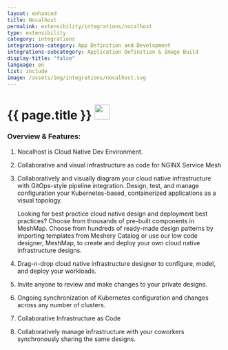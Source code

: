 ```yaml
---
layout: enhanced
title: Nocalhost
permalink: extensibility/integrations/nocalhost
type: extensibility
category: integrations
integrations-category: App Definition and Development
integrations-subcategory: Application Definition & Image Build
display-title: "false"
language: en
list: include
image: /assets/img/integrations/nocalhost.svg
---
```


<h1>{{ page.title }} <img src="{{ page.image }}" style="width: 35px; height: 35px;" /></h1>


<!-- This needs replaced with the Category property, not the sub-category.
 #### About: Nocalhost is Cloud Native Dev Environment. -->

### Overview & Features:

1. Nocalhost is Cloud Native Dev Environment.

2. Collaborative and visual infrastructure as code for NGINX Service Mesh

4. 
    Collaboratively and visually diagram your cloud native infrastructure with GitOps-style pipeline integration. Design, test, and manage configuration your Kubernetes-based, containerized applications as a visual topology.



    Looking for best practice cloud native design and deployment best practices? Choose from thousands of pre-built components in MeshMap. Choose from hundreds of ready-made design patterns by importing templates from Meshery Catalog or use our low code designer, MeshMap, to create and deploy your own cloud native infrastructure designs.



5. Drag-n-drop cloud native infrastructure designer to configure, model, and deploy your workloads.

6. Invite anyone to review and make changes to your private designs.

7. Ongoing synchronization of Kubernetes configuration and changes across any number of clusters.

8. Collaborative Infrastructure as Code

9. Collaboratively manage infrastructure with your coworkers synchronously sharing the same designs.

